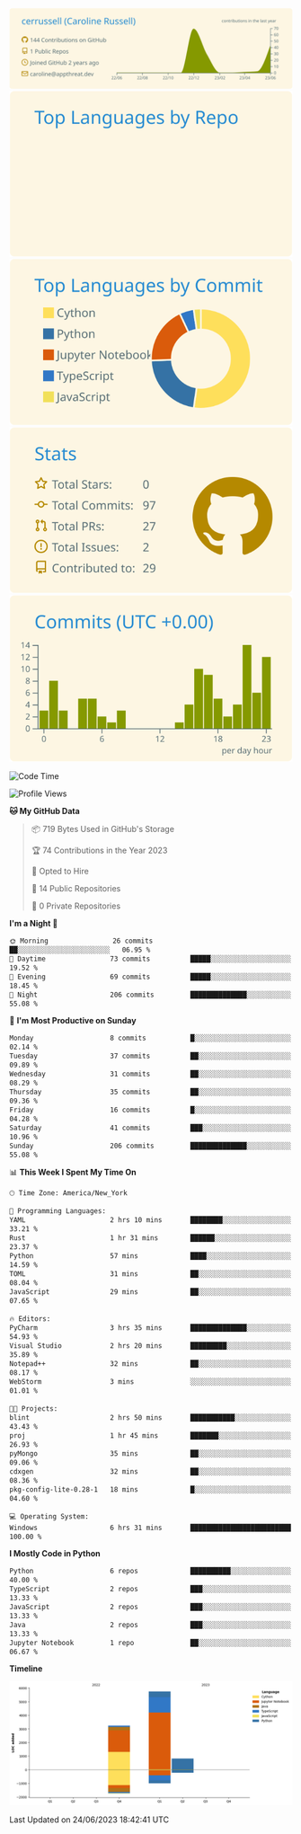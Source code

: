 
[![](https://raw.githubusercontent.com/cerrussell/cerrussell/master/profile-summary-card-output/solarized/0-profile-details.svg)](https://github.com/vn7n24fzkq/github-profile-summary-cards)
[![](https://raw.githubusercontent.com/cerrussell/cerrussell/master/profile-summary-card-output/solarized/1-repos-per-language.svg)](https://github.com/vn7n24fzkq/github-profile-summary-cards) [![](https://raw.githubusercontent.com/cerrussell/cerrussell/master/profile-summary-card-output/solarized/2-most-commit-language.svg)](https://github.com/vn7n24fzkq/github-profile-summary-cards)
[![](https://raw.githubusercontent.com/cerrussell/cerrussell/master/profile-summary-card-output/solarized/3-stats.svg)](https://github.com/vn7n24fzkq/github-profile-summary-cards) [![](https://raw.githubusercontent.com/cerrussell/cerrussell/master/profile-summary-card-output/solarized/4-productive-time.svg)](https://github.com/vn7n24fzkq/github-profile-summary-cards)

<!--START_SECTION:waka-->
![Code Time](http://img.shields.io/badge/Code%20Time-90%20hrs%2014%20mins-blue)

![Profile Views](http://img.shields.io/badge/Profile%20Views-78-blue)

**🐱 My GitHub Data** 

> 📦 719 Bytes Used in GitHub's Storage 
 > 
> 🏆 74 Contributions in the Year 2023
 > 
> 💼 Opted to Hire
 > 
> 📜 14 Public Repositories 
 > 
> 🔑 0 Private Repositories 
 > 
**I'm a Night 🦉** 

```text
🌞 Morning                26 commits          ██░░░░░░░░░░░░░░░░░░░░░░░   06.95 % 
🌆 Daytime                73 commits          █████░░░░░░░░░░░░░░░░░░░░   19.52 % 
🌃 Evening                69 commits          █████░░░░░░░░░░░░░░░░░░░░   18.45 % 
🌙 Night                  206 commits         ██████████████░░░░░░░░░░░   55.08 % 
```
📅 **I'm Most Productive on Sunday** 

```text
Monday                   8 commits           █░░░░░░░░░░░░░░░░░░░░░░░░   02.14 % 
Tuesday                  37 commits          ██░░░░░░░░░░░░░░░░░░░░░░░   09.89 % 
Wednesday                31 commits          ██░░░░░░░░░░░░░░░░░░░░░░░   08.29 % 
Thursday                 35 commits          ██░░░░░░░░░░░░░░░░░░░░░░░   09.36 % 
Friday                   16 commits          █░░░░░░░░░░░░░░░░░░░░░░░░   04.28 % 
Saturday                 41 commits          ███░░░░░░░░░░░░░░░░░░░░░░   10.96 % 
Sunday                   206 commits         ██████████████░░░░░░░░░░░   55.08 % 
```


📊 **This Week I Spent My Time On** 

```text
🕑︎ Time Zone: America/New_York

💬 Programming Languages: 
YAML                     2 hrs 10 mins       ████████░░░░░░░░░░░░░░░░░   33.21 % 
Rust                     1 hr 31 mins        ██████░░░░░░░░░░░░░░░░░░░   23.37 % 
Python                   57 mins             ████░░░░░░░░░░░░░░░░░░░░░   14.59 % 
TOML                     31 mins             ██░░░░░░░░░░░░░░░░░░░░░░░   08.04 % 
JavaScript               29 mins             ██░░░░░░░░░░░░░░░░░░░░░░░   07.65 % 

🔥 Editors: 
PyCharm                  3 hrs 35 mins       ██████████████░░░░░░░░░░░   54.93 % 
Visual Studio            2 hrs 20 mins       █████████░░░░░░░░░░░░░░░░   35.89 % 
Notepad++                32 mins             ██░░░░░░░░░░░░░░░░░░░░░░░   08.17 % 
WebStorm                 3 mins              ░░░░░░░░░░░░░░░░░░░░░░░░░   01.01 % 

🐱‍💻 Projects: 
blint                    2 hrs 50 mins       ███████████░░░░░░░░░░░░░░   43.43 % 
proj                     1 hr 45 mins        ███████░░░░░░░░░░░░░░░░░░   26.93 % 
pyMongo                  35 mins             ██░░░░░░░░░░░░░░░░░░░░░░░   09.06 % 
cdxgen                   32 mins             ██░░░░░░░░░░░░░░░░░░░░░░░   08.36 % 
pkg-config-lite-0.28-1   18 mins             █░░░░░░░░░░░░░░░░░░░░░░░░   04.60 % 

💻 Operating System: 
Windows                  6 hrs 31 mins       █████████████████████████   100.00 % 
```

**I Mostly Code in Python** 

```text
Python                   6 repos             ██████████░░░░░░░░░░░░░░░   40.00 % 
TypeScript               2 repos             ███░░░░░░░░░░░░░░░░░░░░░░   13.33 % 
JavaScript               2 repos             ███░░░░░░░░░░░░░░░░░░░░░░   13.33 % 
Java                     2 repos             ███░░░░░░░░░░░░░░░░░░░░░░   13.33 % 
Jupyter Notebook         1 repo              ██░░░░░░░░░░░░░░░░░░░░░░░   06.67 % 
```



**Timeline**

![Lines of Code chart](https://raw.githubusercontent.com/cerrussell/cerrussell/master/assets/bar_graph.png)


 Last Updated on 24/06/2023 18:42:41 UTC
<!--END_SECTION:waka-->
